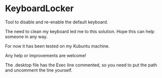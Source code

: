 # KeyboardLocker
Tool to disable and re-enable the default keyboard.

The need to clean my keyboard led me to this solution. 
Hope this can help someone in any way.

For now it has been tested on my Kubuntu machine.

Any help or improvements are welcome!

The .desktop file has the Exec line commented, so you need to put the path and uncomment the line yourself.
